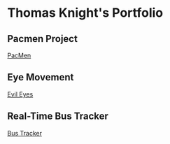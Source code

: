 # Thomas Knight's Portfolio
## Pacmen Project
<a href="https://thomasmknight.github.io/PacMen/"> PacMen </a>
## Eye Movement
<a href="https://thomasmknight.github.io/Evil-Eyes/"> Evil Eyes </a>
## Real-Time Bus Tracker
<a href="https://thomasmknight.github.io/RealtimeBusTracking/"> Bus Tracker </a>
<!-- ## Checkmate -->
